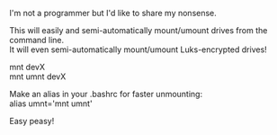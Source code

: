 I'm not a programmer but I'd like to share my nonsense.

This will easily and semi-automatically mount/umount drives from the command line.<BR>
It will even semi-automatically mount/umount Luks-encrypted drives!

mnt devX<BR>
mnt umnt devX

Make an alias in your .bashrc for faster unmounting:<BR>
alias umnt\='mnt umnt'

Easy peasy!
